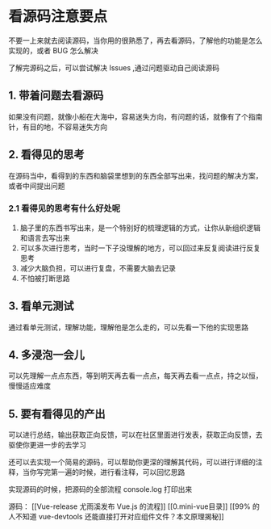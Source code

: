 # 看源码注意要点
不要一上来就去阅读源码，当你用的很熟悉了，再去看源码，了解他的功能是怎么实现的，或者 BUG 怎么解决

了解完源码之后，可以尝试解决 Issues ,通过问题驱动自己阅读源码

## 1. 带着问题去看源码
如果没有问题，就像小船在大海中，容易迷失方向，有问题的话，就像有了个指南针，有目的地，不容易迷失方向
## 2. 看得见的思考
在源码当中，看得到的东西和脑袋里想到的东西全部写出来，找问题的解决方案，或者中间提出问题

### 2.1 看得见的思考有什么好处呢
1. 脑子里的东西书写出来，是一个特别好的梳理逻辑的方式，让你从新组织逻辑和语言去写出来
2. 可以多次进行思考，当时一下子没理解的地方，可以回过来反复阅读进行反复思考
3. 减少大脑负担，可以进行复盘，不需要大脑去记录
4. 不怕被打断思路
## 3. 看单元测试
通过看单元测试，理解功能，理解他是怎么走的，可以先看一下他的实现思路

## 4. 多浸泡一会儿
可以先理解一点点东西，等到明天再去看一点点，每天再去看一点点，持之以恒，慢慢适应难度
## 5. 要有看得见的产出
可以进行总结，输出获取正向反馈，可以在社区里面进行发表，获取正向反馈，去驱使你更进一步的去学习

还可以去实现一个简易的源码，可以帮助你更深的理解其代码，可以进行详细的注释，当你写完第一遍的时候，进行看注释，可以回忆思路

实现源码的时候，把源码的全部流程 console.log 打印出来

源码：
[[Vue-release 尤雨溪发布 Vue.js 的流程]]
[[0.mini-vue目录]]
[[99% 的人不知道 vue-devtools 还能直接打开对应组件文件？本文原理揭秘]]
